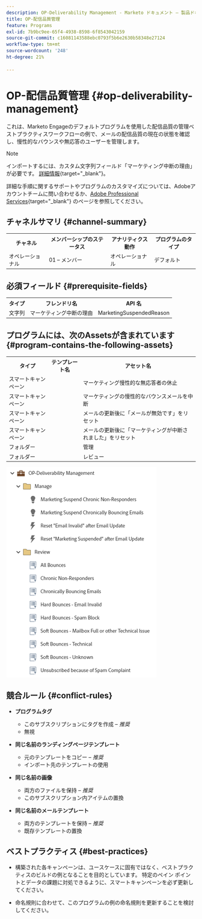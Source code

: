 ```yaml
---
description: OP-Deliverability Management - Marketo ドキュメント – 製品ドキュメント
title: OP-配信品質管理
feature: Programs
exl-id: 7b9bc9ee-65f4-4938-8598-6f8543042159
source-git-commit: c16081143588ebc0793f5b6e2630b58348e27124
workflow-type: tm+mt
source-wordcount: '248'
ht-degree: 21%

---
```


# OP-配信品質管理 {#op-deliverability-management}

これは、Marketo Engageのデフォルトプログラムを使用した配信品質の管理ベストプラクティスワークフローの例で、メールの配信品質の現在の状態を確認し、慢性的なバウンスや無応答のユーザーを管理します。

>[!NOTE]
>
>インポートするには、カスタム文字列フィールド「マーケティング中断の理由」が必要です。 [詳細情報](https://nation.marketo.com/community/product_and_support/support_solutions/blog/2016/04/18/how-to-monitor-deliverability-using-marketo){target="_blank"}。

詳細な手順に関するサポートやプログラムのカスタマイズについては、Adobeアカウントチームに問い合わせるか、[Adobe Professional Services](https://business.adobe.com/customers/consulting-services/main.html){target="_blank"} のページを参照してください。

## チャネルサマリ {#channel-summary}

<table style="table-layout:auto"> 
 <tbody> 
  <tr> 
   <th>チャネル</th> 
   <th>メンバーシップのステータス</th>
   <th>アナリティクス動作</th>
   <th>プログラムのタイプ</th>
  </tr> 
  <tr> 
   <td>オペレーショナル</td> 
   <td>01 – メンバー</td>
   <td>オペレーショナル</td>
   <td>デフォルト</td>
  </tr>
 </tbody> 
</table>

## 必須フィールド {#prerequisite-fields}

<table style="table-layout:auto"> 
 <tbody> 
  <tr> 
   <th>タイプ</th> 
   <th>フレンドリ名</th>
   <th>API 名</th>
  </tr>
  <tr> 
   <td>文字列</td> 
   <td>マーケティング中断の理由</td>
   <td>MarketingSuspendedReason</td>
  </tr>
 </tbody> 
</table>

## プログラムには、次のAssetsが含まれています {#program-contains-the-following-assets}

<table style="table-layout:auto"> 
 <tbody> 
  <tr> 
   <th>タイプ</th> 
   <th>テンプレート名</th>
   <th>アセット名</th>
  </tr>
  <tr> 
   <td>スマートキャンペーン</td> 
   <td> </td>
   <td>マーケティング慢性的な無応答者の休止</td>
  </tr>
  <tr> 
   <td>スマートキャンペーン</td> 
   <td> </td>
   <td>マーケティングの慢性的なバウンスメールを中断</td>
  </tr>
  <tr> 
   <td>スマートキャンペーン</td> 
   <td> </td>
   <td>メールの更新後に「メールが無効です」をリセット</td>
  </tr>
  <tr> 
   <td>スマートキャンペーン</td> 
   <td> </td>
   <td>メールの更新後に「マーケティングが中断されました」をリセット</td>
  </tr>
  <tr> 
   <td>フォルダー</td> 
   <td> </td>
   <td>管理</td>
  </tr>
  <tr> 
   <td>フォルダー</td> 
   <td> </td>
   <td>レビュー</td>
  </tr>
 </tbody> 
</table>

![](assets/op-deliverability-management-1.png)

## 競合ルール {#conflict-rules}

* **プログラムタグ**
   * このサブスクリプションにタグを作成 – _推奨_
   * 無視

* **同じ名前のランディングページテンプレート**
   * 元のテンプレートをコピー – _推奨_
   * インポート先のテンプレートの使用

* **同じ名前の画像**
   * 両方のファイルを保持 – _推奨_
   * このサブスクリプション内アイテムの置換

* **同じ名前のメールテンプレート**
   * 両方のテンプレートを保持 – _推奨_
   * 既存テンプレートの置換

## ベストプラクティス {#best-practices}

* 構築された各キャンペーンは、ユースケースに固有ではなく、ベストプラクティスのビルドの例となることを目的としています。 特定のペイン ポイントとデータの課題に対処できるように、スマートキャンペーンを必ず更新してください。

* 命名規則に合わせて、このプログラムの例の命名規則を更新することを検討してください。
